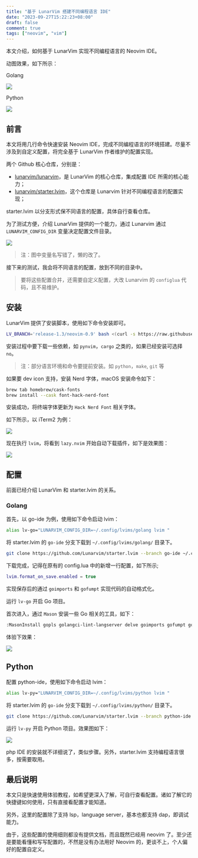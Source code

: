 ```yaml
---
title: "基于 LunarVim 搭建不同编程语言 IDE"
date: "2023-09-27T15:22:23+08:00"
draft: false
comment: true
tags: ["neovim", "vim"]
---
```


本文介绍，如何基于 LunarVim 实现不同编程语言的 Neovim IDE。

动图效果，如下所示：

Golang

![](https://cdn.jsdelivr.net/gh/poloxue/images@main/2023-09-27-start-an-ide-using-lunarvim-04.gif)

Python

![](https://cdn.jsdelivr.net/gh/poloxue/images@main/2023-09-27-start-an-ide-using-lunarvim-05.gif)

## 前言

本文将用几行命令快速安装 Neovim IDE，完成不同编程语言的环境搭建。尽量不涉及到自定义配置，将完全基于 LunarVim 作者维护的配置实现。

两个 Github 核心仓库，分别是：

- [lunarvim/lunarvim](https://github.com/lunarvim/lunarvim)，是 LunarVim 的核心仓库，集成配置 IDE 所需的核心能力；
- [lunarvim/starter.lvim](https://github.com/lunarvim/starter.lvim)，这个仓库是 Lunarvim 针对不同编程语言的配置实现；

starter.lvim 以分支形式保不同语言的配置，具体自行查看仓库。

为了测试方便，介绍 LunarVim 提供的一个能力，通过 Lunarvim 通过 `LUNARVIM_CONFIG_DIR` 变量决定配置文件目录。

![](https://cdn.jsdelivr.net/gh/poloxue/images@main/2023-09-27-start-an-ide-using-lunarvim-03.png)

> 注：图中变量名写错了，懒的改了。

接下来的测试，我会将不同语言的配置，放到不同的目录中。

> 要将这些配置合并，还需要自定义配置，大改 Lunarvim 的 `configlua` 代码，且不易维护。

## 安装

LunarVim 提供了安装脚本，使用如下命令安装即可。

```bash
LV_BRANCH='release-1.3/neovim-0.9' bash <(curl -s https://raw.githubusercontent.com/LunarVim/LunarVim/release-1.3/neovim-0.9/utils/installer/install.sh)
```

安装过程中要下载一些依赖，如 `pynvim`，`cargo` 之类的，如果已经安装可选择 `no`。

> 注：部分语言环境和命令要提前安装。如 `python`，`make`, `git` 等

如果要 dev icon 支持，安装 Nerd 字体，macOS 安装命令如下：

```bash
brew tab homebrew/cask-fonts
brew install --cask font-hack-nerd-font
```

安装成功，将终端字体更新为 `Hack Nerd Font` 相关字体。

如下所示，以 iTerm2 为例：

![](https://cdn.jsdelivr.net/gh/poloxue/images@main/2023-09-27-start-an-ide-using-lunarvim-02.png)

现在执行 `lvim`，将看到 `lazy.nvim` 开始自动下载插件，如下是效果图：

![](https://cdn.jsdelivr.net/gh/poloxue/images@main/2023-09-27-start-an-ide-using-lunarvim-01.png)

## 配置

前面已经介绍 LunarVim 和 starter.lvim 的关系。

### Golang

首先，以 go-ide 为例，使用如下命令启动 lvim：

```bash
alias lv-go="LUNARVIM_CONFIG_DIR=~/.config/lvims/golang lvim "
```

将 starter.lvim 的 `go-ide` 分支下载到 `~/.config/lvims/golang/` 目录下。

```bash
git clone https://github.com/Lunarvim/starter.lvim --branch go-ide ~/.config/lvims/golang
```

下载完成，记得在原有的 config.lua 中的新增一行配置，如下所示;

```lua
lvim.format_on_save.enabled = true
```

实现保存后的通过 `goimports` 和 `gofumpt` 实现代码的自动格式化。

运行 `lv-go` 开启 Go 项目。

首次进入，通过 `Mason` 安装一些 Go 相关的工具，如下：

```bash
:MasonInstall gopls golangci-lint-langserver delve goimports gofumpt gomodifytags gotests impl
```

体验下效果：

![](https://cdn.jsdelivr.net/gh/poloxue/images@main/2023-09-27-start-an-ide-using-lunarvim-04.gif)

## Python


配置 python-ide，使用如下命令启动 lvim：

```bash
alias lv-py="LUNARVIM_CONFIG_DIR=~/.config/lvims/python lvim "
```

将 starter.lvim 的 `go-ide` 分支下载到 `~/.config/lvims/python/` 目录下。

```bash
git clone https://github.com/Lunarvim/starter.lvim --branch python-ide ~/.config/lvims/python
```

运行 `lv-py` 开启 Python 项目。效果图如下：

![](https://cdn.jsdelivr.net/gh/poloxue/images@main/2023-09-27-start-an-ide-using-lunarvim-05.gif)

php IDE 的安装就不详细说了，类似步骤。另外，starter.lvim 支持编程语言很多，按需要取用。

 ## 最后说明

本文只是快速使用体验教程，如希望更深入了解，可自行查看配置。诸如了解它的快捷键如何使用，只有直接看配置才能知道。

另外，这里的配置除了支持 lsp，language server，基本也都支持 dap，即调试能力。

由于，这些配置的使用细则都没有提供文档，而且既然已经用 neovim 了。至少还是要能看懂和写写配置的，不然是没有办法用好 Neovim 的，更谈不上，个人偏好的配置自定义。

